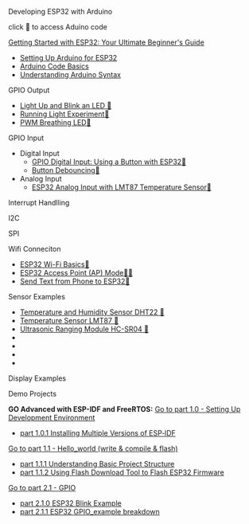 Developing ESP32 with Arduino

click 🔧 to access Aduino code 

[Getting Started with ESP32: Your Ultimate Beginner's Guide](Get_started\Get_Started.md)
- [Setting Up Arduino for ESP32](Get_started\ArduinoEnvironment.md)
- [Arduino Code Basics](Get_started\ArduinoUnderstanding.md)
- [Understanding Arduino Syntax](Get_started\ArduinoSyntax.md)

GPIO Output 
- [Light Up and Blink an LED ](GPIO_Output_Arduino\LED_blink.md)[🔧](GPIO_Output_Arduino\led_blink.ino)
- [Running Light Experiment](GPIO_Output_Arduino\LED_RunningLight.md)[🔧](GPIO_Output_Arduino\led_RunningLight.ino)
- [PWM Breathing LED](GPIO_Output_Arduino\LED_PWM.md)[🔧](GPIO_Output_Arduino\led_PWM.ino)

GPIO Input 
- Digital Input 
    - [GPIO Digital Input: Using a Button with ESP32](GPIO_Input_Arduino\button_input.md)[🔧](GPIO_Input_Arduino\button_input.ino)
    - [Button Debouncing](GPIO_Input_Arduino\Button_Debouncing.md)[🔧](GPIO_Input_Arduino\button_debouncing.ino)
- Analog Input 
    - [ESP32 Analog Input with LMT87 Temperature Sensor](GPIO_Input_Arduino\analog_input.md)[🔧](GPIO_Input_Arduino\analog_input.ino)

Interrupt Handlling 
[]()

I2C
[]()

SPI
[]()

Wifi Conneciton 
- [ESP32 Wi-Fi Basics](WiFi\ConnectWiFi.md)[🔧](WiFi\ConnectWifi.ino)
- [ESP32 Access Point (AP) Mode](WiFi\APmode.md)[🔧](WiFi\APmode.md)[🔧](WiFi/WebPage_withAPmode.ino)
- [Send Text from Phone to ESP32](WiFi\SendMessageToESP.md)[🔧](WiFi\SendMessageToESP.ino)


Sensor Examples
- [Temperature and Humidity Sensor DHT22 🔧](Sensors\TemperatureHumidityDHT22.ino)
- [Temperature Sensor LMT87 🔧](Sensors\TemperatureLMT87.ino)
- [Ultrasonic Ranging Module HC-SR04 🔧](Sensors\UltrasonicRangingModuleHC-SR04.ino)
- []()
- []()
- []()
- []()

Display Examples 
[]()
[]()

Demo Projects
[]()
[]()



**GO Advanced with ESP-IDF and FreeRTOS:**
[Go to part 1.0 - Setting Up Development Environment](Setting-up-Development-Enviroment/Setting-Up-Development-Environment.md)
 -  [part 1.0.1 Installing Multiple Versions of ESP‐IDF](Setting-up-Development-Enviroment/InstallingMultipleVersionsofESP‐IDF.md)

[Go to part 1.1 - Hello_world (write & compile & flash)](Setting-up-Development-Enviroment/Hello_world.md)
 - [part 1.1.1 Understanding Basic Project Structure](Setting-up-Development-Enviroment/BasicProjectStructure.md)
 - [part 1.1.2 Using Flash Download Tool to Flash ESP32 Firmware](Setting-up-Development-Enviroment/UsingFlashDownloadTooltoFlash.md)

[Go to part 2.1 - GPIO](GPIO_ESP_IDE/GPIO_key_input.md)
 - [part 2.1.0 ESP32 Blink Example](GPIO_ESP_IDE/blink_3led.md)
 - [part 2.1.1 ESP32 GPIO_example breakdown](GPIO_ESP_IDE/ESP32_GPIO_example.md)